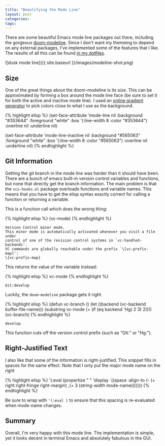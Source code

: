 ```yaml
---
title: "Beautifying the Mode Line"
layout: post
categories:
tags:
---
```

There are some beautiful Emacs mode line packages out there, including the gorgeous [doom-modeline](https://github.com/seagle0128/doom-modeline).
Since I don't want my themeing to depend on any external packages, I've implemented some of the features that I like.
The results of all this can be found [in my dotfiles](https://github.com/gonsie/dotfiles/blob/master/emacs/theme.el#L75).

![dusk mode line]({{ site.baseurl }}/images/modeline-shot.png)


## Size

One of the great things about the doom-modeline is its size.
This can be approximated by forming a box around the mode line face (be sure to set it for both the active and inactive mode line).
I used an [online gradient generator](https://www.colorhexa.com/) to pick colors close to what I use as the background.

{% highlight elisp %}
(set-face-attribute 'mode-line nil
                    :background "#353644"
                    :foreground "white"
                    :box '(:line-width 8 :color "#353644")
                    :overline nil
                    :underline nil)

(set-face-attribute 'mode-line-inactive nil
                    :background "#565063"
                    :foreground "white"
                    :box '(:line-width 8 :color "#565063")
                    :overline nil
                    :underline nil)
{% endhighlight %}


## Git Information

Getting the git branch in the mode line was harder than it should have been.
There are a bunch of emacs built-in version control variables and functions, but none that directly get the branch information.
The main problem is that the `vcs-hooks.el` package overloads functions and variable names.
This means that you have to get the elisp syntax exactly correct for calling a funciton or returning a variable.

This is a function call which does the wrong thing:

{% highlight elisp %}
(vc-mode)
{% endhighlight %}

    Version Control minor mode.
    This minor mode is automatically activated whenever you visit a file under
    control of one of the revision control systems in `vc-handled-backends'.
    VC commands are globally reachable under the prefix `\[vc-prefix-map]':
    \{vc-prefix-map}


This returns the value of the variable instead:

{% highlight elisp %}
vc-mode
{% endhighlight %}

    Git:develop

Luckily, the `doom-modeline` package gets it right.

{% highlight elisp %}
(defun vc-branch ()
  (let ((backend (vc-backend buffer-file-name)))
    (substring vc-mode (+ (if (eq backend 'Hg) 2 3) 2))))
(vc-branch)
{% endhighlight %}

    develop

This function cuts off the version control prefix (such as "Git:" or "Hg:").


## Right-Justified Text

I also like that some of the information is right-justified.
This snippet fills in spaces for the same effect.
Note that I only put the major mode name on the right

{% highlight elisp %}
'(:eval (propertize
         " " 'display
         `((space :align-to (- (+ right right-fringe right-margin)
                               ,(+ 3 (string-width mode-name)))))))
{% endhighlight %}

Be sure to wrap with `'(:eval )` to ensure that this spacing is re-evaluated when mode-name changes.


## Summary

Overall, I'm very happy with this mode line.
The implementation is simple, yet it looks decent in terminal Emacs and absolutely fabulous in the GUI.
